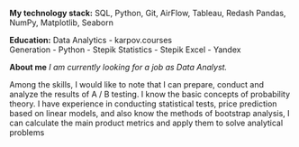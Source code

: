 **My technology stack:**
SQL, Python, Git, AirFlow, Tableau, Redash
Pandas, NumPy, Matplotlib, Seaborn

**Education:**
Data Analytics - karpov.courses   
Generation - Python - Stepik
Statistics - Stepik
Excel - Yandex

**About me**
_I am currently looking for a job as Data Analyst._

Among the skills, I would like to note that I can prepare, conduct and analyze the results of A / B testing.
I know the basic concepts of probability theory.
I have experience in conducting statistical tests, price prediction based on linear models, and also know the methods of bootstrap analysis,
I can calculate the main product metrics and apply them to solve analytical problems
